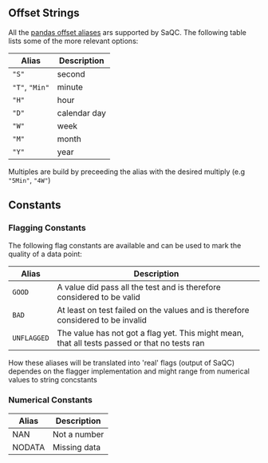## Offset Strings
All the [pandas offset aliases](https://pandas.pydata.org/pandas-docs/stable/user_guide/timeseries.html#offset-aliases) ars supported by SaQC. The following table lists some of the more relevant options:

| Alias          | Description  |
| -----          | -----------  |
| `"S"`          | second       |
| `"T"`, `"Min"` | minute       |
| `"H"`          | hour         |
| `"D"`          | calendar day |
| `"W"`          | week         |
| `"M"`          | month        |
| `"Y"`          | year         |

Multiples are build by preceeding the alias with the desired multiply (e.g `"5Min"`, `"4W"`)


## Constants

### Flagging Constants
The following flag constants are available and can be used to mark the quality of a data point:

| Alias       | Description                                                                                   |
| ----        | ----                                                                                          |
| `GOOD`      | A value did pass all the test and is therefore considered to be valid                         |
| `BAD`       | At least on test failed on the values and is therefore considered to be invalid               |
| `UNFLAGGED` | The value has not got a flag yet. This might mean, that all tests passed or that no tests ran |

How these aliases will be translated into 'real' flags (output of SaQC) dependes on the flagger implementation
and might range from numerical values to string concstants

### Numerical Constants
| Alias  | Description  |
| ----   | ----         |
| NAN    | Not a number |
| NODATA | Missing data |
